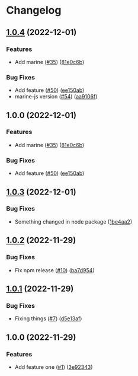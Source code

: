 # Changelog

## [1.0.4](https://github.com/fluencelabs/release-flow-demo/compare/marine-js-v1.0.0...marine-js-v1.0.4) (2022-12-01)


### Features

* Add marine ([#35](https://github.com/fluencelabs/release-flow-demo/issues/35)) ([81e0c6b](https://github.com/fluencelabs/release-flow-demo/commit/81e0c6b516205e346950556716a099e3d56c3e4d))


### Bug Fixes

* Add feature ([#50](https://github.com/fluencelabs/release-flow-demo/issues/50)) ([ee150ab](https://github.com/fluencelabs/release-flow-demo/commit/ee150ab1ab3bc7e975f7ca383900dd40fd0ea50f))
* marine-js version ([#54](https://github.com/fluencelabs/release-flow-demo/issues/54)) ([aa9106f](https://github.com/fluencelabs/release-flow-demo/commit/aa9106f3a4994d99d26a8b2d70ad6fff0036c847))

## 1.0.0 (2022-12-01)


### Features

* Add marine ([#35](https://github.com/fluencelabs/release-flow-demo/issues/35)) ([81e0c6b](https://github.com/fluencelabs/release-flow-demo/commit/81e0c6b516205e346950556716a099e3d56c3e4d))


### Bug Fixes

* Add feature ([#50](https://github.com/fluencelabs/release-flow-demo/issues/50)) ([ee150ab](https://github.com/fluencelabs/release-flow-demo/commit/ee150ab1ab3bc7e975f7ca383900dd40fd0ea50f))

## [1.0.3](https://github.com/fluencelabs/release-flow-demo/compare/marine-js-v1.0.2...marine-js-v1.0.3) (2022-12-01)


### Bug Fixes

* Something changed in node package ([1be4aa2](https://github.com/fluencelabs/release-flow-demo/commit/1be4aa260933e6b60dcc9a70ff22f355a520ea74))

## [1.0.2](https://github.com/fluencelabs/release-flow-demo/compare/marine-js-v1.0.1...marine-js-v1.0.2) (2022-11-29)


### Bug Fixes

* Fix npm release ([#10](https://github.com/fluencelabs/release-flow-demo/issues/10)) ([ba7d954](https://github.com/fluencelabs/release-flow-demo/commit/ba7d954faa0a61f4e3afdf17378d52971a3b06e0))

## [1.0.1](https://github.com/fluencelabs/release-flow-demo/compare/marine-js-v1.0.0...marine-js-v1.0.1) (2022-11-29)


### Bug Fixes

* Fixing things ([#7](https://github.com/fluencelabs/release-flow-demo/issues/7)) ([d5e13af](https://github.com/fluencelabs/release-flow-demo/commit/d5e13af2b3a07066fa02eabb0ec659c4dac43e7b))

## 1.0.0 (2022-11-29)


### Features

* Add feature one ([#1](https://github.com/fluencelabs/release-flow-demo/issues/1)) ([3e92343](https://github.com/fluencelabs/release-flow-demo/commit/3e923430ee160178a82a431b6b572c1900953d06))
